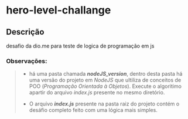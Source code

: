 # hero-level-challange
## Descrição
desafio da dio.me para teste de logica de programação em js

### Observações:
>
> - há uma pasta chamada ***nodeJS_version***, dentro desta pasta há uma versão do projeto em _NodeJS_ que ultiliza de conceitos de POO (_Programação Orientada à Objetos_).
> Execute o algoritimo apartir do arquivo _index.js_ presente no mesmo diretório.
>
>
> - O arquivo ***index.js*** presente na pasta raiz do projeto contém o desáfio completo feito com uma lógica mais simples.
